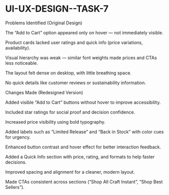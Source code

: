 # UI-UX-DESIGN--TASK-7

Problems Identified (Original Design)

The “Add to Cart” option appeared only on hover — not immediately visible.

Product cards lacked user ratings and quick info (price variations, availability).

Visual hierarchy was weak — similar font weights made prices and CTAs less noticeable.

The layout felt dense on desktop, with little breathing space.

No quick details like customer reviews or sustainability information.

Changes Made (Redesigned Version)

Added visible “Add to Cart” buttons without hover to improve accessibility.

Included star ratings for social proof and decision confidence.

Increased price visibility using bold typography.

Added labels such as “Limited Release” and “Back in Stock” with color cues for urgency.

Enhanced button contrast and hover effect for better interaction feedback.

Added a Quick Info section with price, rating, and formats to help faster decisions.

Improved spacing and alignment for a cleaner, modern layout.

Made CTAs consistent across sections (“Shop All Craft Instant”, “Shop Best Sellers”).
